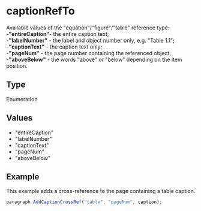 # captionRefTo

Available values of the "equation"/"figure"/"table" reference type:\
-**"entireCaption"**- the entire caption text;\
-**"labelNumber"** - the label and object number only, e.g. "Table 1.1";\
-**"captionText"** - the caption text only;\
-**"pageNum"** - the page number containing the referenced object;\
-**"aboveBelow"** - the words "above" or "below" depending on the item position.

## Type

Enumeration

## Values

- "entireCaption"
- "labelNumber"
- "captionText"
- "pageNum"
- "aboveBelow"


## Example

This example adds a cross-reference to the page containing a table caption.

```javascript editor-xlsx
paragraph.AddCaptionCrossRef("table", "pageNum", caption);
```
